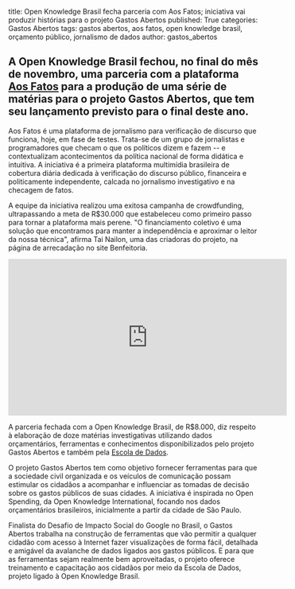 title: Open Knowledge Brasil fecha parceria com Aos Fatos; iniciativa vai produzir histórias para o projeto Gastos Abertos
published: True
categories: Gastos Abertos
tags: gastos abertos, aos fatos, open knowledge brasil, orçamento público, jornalismo de dados
author: gastos_abertos

## A Open Knowledge Brasil fechou, no final do mês de novembro, uma parceria com a plataforma <a href="http://aosfatos.org/" target="_blank">Aos Fatos</a> para a produção de uma série de matérias para o projeto Gastos Abertos, que tem seu lançamento previsto para o final deste ano.

Aos Fatos é uma plataforma de jornalismo para verificação de discurso que funciona, hoje, em fase de testes. Trata-se de um grupo de jornalistas e programadores que checam o que os políticos dizem e fazem -- e contextualizam acontecimentos da política nacional de forma didática e intuitiva. A iniciativa é a primeira plataforma multimídia brasileira de cobertura diária dedicada à verificação do discurso público, financeira e politicamente independente, calcada no jornalismo investigativo e na checagem de fatos.

A equipe da iniciativa realizou uma exitosa campanha de crowdfunding, ultrapassando a meta de R$30.000 que estabeleceu como primeiro passo para tornar a plataforma mais perene. "O financiamento coletivo é uma solução que encontramos para manter a independência e aproximar o leitor da nossa técnica", afirma Tai Nailon, uma das criadoras do projeto, na página de arrecadação no site Benfeitoria.

<iframe width="560" height="315" src="https://www.youtube.com/embed/7xFLV9t_p9g" frameborder="0" allowfullscreen></iframe>

A parceria fechada com a Open Knowledge Brasil, de R$8.000, diz respeito à elaboração de doze matérias investigativas utilizando dados orçamentários, ferramentas e conhecimentos disponibilizados pelo projeto Gastos Abertos e também pela <a href="http://www.escoladedados.org" target="_blank">Escola de Dados</a>. 

O projeto Gastos Abertos tem como objetivo fornecer ferramentas para que a sociedade civil organizada e os veículos de comunicação possam estimular os cidadãos a acompanhar e influenciar as tomadas de decisão sobre os gastos públicos de suas cidades. A iniciativa é inspirada no Open Spending, da Open Knowledge International, focando nos dados orçamentários brasileiros, inicialmente a partir da cidade de São Paulo.

Finalista do Desafio de Impacto Social do Google no Brasil, o Gastos Abertos trabalha na construção de ferramentas que vão permitir a qualquer cidadão com acesso à Internet fazer visualizações de forma fácil, detalhada e amigável da avalanche de dados ligados aos gastos públicos. E para que as ferramentas sejam realmente bem aproveitadas, o projeto oferece treinamento e capacitação aos cidadãos por meio da Escola de Dados, projeto ligado à Open Knowledge Brasil.


